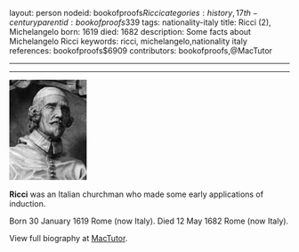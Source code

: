 layout: person
nodeid: bookofproofs$Ricci
categories: history,17th-century
parentid: bookofproofs$339
tags: nationality-italy
title: Ricci (2), Michelangelo
born: 1619
died: 1682
description: Some facts about Michelangelo Ricci
keywords: ricci, michelangelo,nationality italy
references: bookofproofs$6909
contributors: bookofproofs,@MacTutor

---


---

![Ricci.jpg](https://github.com/bookofproofs/bookofproofs.github.io/blob/main/_sources/_assets/images/portraits/Ricci.jpg?raw=true)

**Ricci** was an Italian churchman who made some early applications of induction.

Born 30 January 1619 Rome (now Italy). Died 12 May 1682 Rome (now Italy).


View full biography at [MacTutor](https://mathshistory.st-andrews.ac.uk/Biographies/Ricci/).
